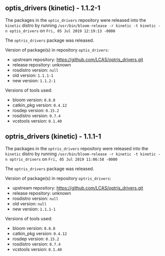 ## optis_drivers (kinetic) - 1.1.2-1

The packages in the `optis_drivers` repository were released into the `kinetic` distro by running `/usr/bin/bloom-release -r kinetic -t kinetic -n optis_drivers` on `Fri, 05 Jul 2019 12:19:13 -0000`

The `optris_drivers` package was released.

Version of package(s) in repository `optis_drivers`:

- upstream repository: https://github.com/LCAS/optris_drivers.git
- release repository: unknown
- rosdistro version: `null`
- old version: `1.1.1-1`
- new version: `1.1.2-1`

Versions of tools used:

- bloom version: `0.8.0`
- catkin_pkg version: `0.4.12`
- rosdep version: `0.15.2`
- rosdistro version: `0.7.4`
- vcstools version: `0.1.40`


## optris_drivers (kinetic) - 1.1.1-1

The packages in the `optris_drivers` repository were released into the `kinetic` distro by running `/usr/bin/bloom-release -r kinetic -t kinetic -n optris_drivers` on `Fri, 05 Jul 2019 11:06:58 -0000`

The `optris_drivers` package was released.

Version of package(s) in repository `optris_drivers`:

- upstream repository: https://github.com/LCAS/optris_drivers.git
- release repository: unknown
- rosdistro version: `null`
- old version: `null`
- new version: `1.1.1-1`

Versions of tools used:

- bloom version: `0.8.0`
- catkin_pkg version: `0.4.12`
- rosdep version: `0.15.2`
- rosdistro version: `0.7.4`
- vcstools version: `0.1.40`



